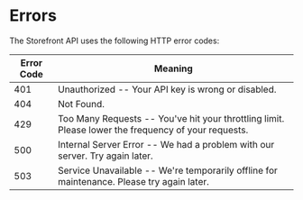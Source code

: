 # Errors

The Storefront API uses the following HTTP error codes:

Error Code | Meaning
---------- | -------
401 | Unauthorized -- Your API key is wrong or disabled.
404 | Not Found.
429 | Too Many Requests -- You've hit your throttling limit. Please lower the frequency of your requests.
500 | Internal Server Error -- We had a problem with our server. Try again later.
503 | Service Unavailable -- We're temporarily offline for maintenance. Please try again later.
